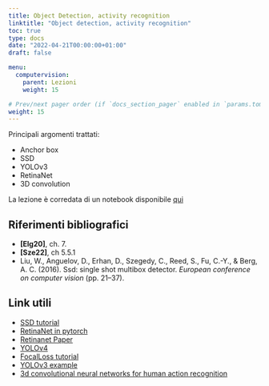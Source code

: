 ```yaml
---
title: Object Detection, activity recognition
linktitle: "Object detection, activity recognition"
toc: true
type: docs
date: "2022-04-21T00:00:00+01:00"
draft: false

menu:
  computervision:
    parent: Lezioni
    weight: 15

# Prev/next pager order (if `docs_section_pager` enabled in `params.toml`)
weight: 15
---
```




Principali argomenti trattati:

- Anchor box
- SSD
- YOLOv3
- RetinaNet
- 3D convolution

La lezione è corredata di un notebook disponibile [qui](https://github.com/gmanco/cv_notebooks/blob/master/labs_lecture/lab07)



## Riferimenti bibliografici

- **[Elg20]**, ch. 7.
- **[Sze22]**, ch 5.5.1
- Liu, W., Anguelov, D., Erhan, D., Szegedy, C., Reed, S., Fu, C.-Y.,  & Berg, A. C. (2016). Ssd: single shot multibox detector. *European conference on computer vision* (pp. 21–37).

## Link utili

- [SSD tutorial](https://github.com/sgrvinod/a-PyTorch-Tutorial-to-Object-Detection)
- [RetinaNet in pytorch](https://github.com/andreaazzini/retinanet.pytorch)
- [Retinanet Paper](https://arxiv.org/abs/1708.02002)
- [YOLOv4](https://arxiv.org/abs/2004.10934)
- [FocalLoss tutorial](https://towardsdatascience.com/retinanet-how-focal-loss-fixes-single-shot-detection-cb320e3bb0de)
- [YOLOv3 example](https://blog.paperspace.com/how-to-implement-a-yolo-object-detector-in-pytorch/)
- [3d convolutional neural networks for human action recognition](https://www.dbs.ifi.lmu.de/~yu_k/icml2010_3dcnn.pdf)

